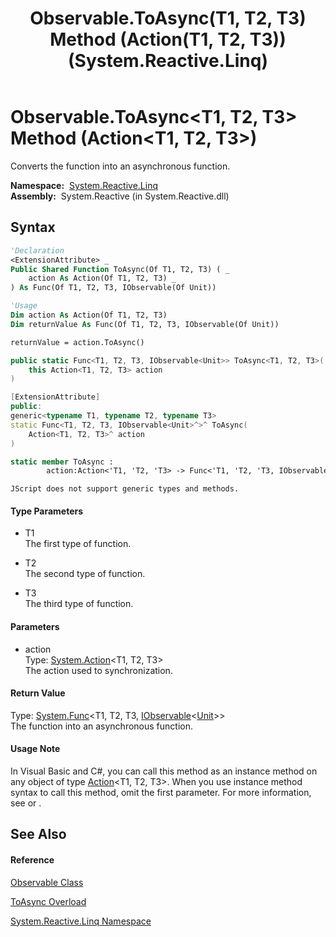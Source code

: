 ﻿---
title: Observable.ToAsync(T1, T2, T3) Method (Action(T1, T2, T3)) (System.Reactive.Linq)
TOCTitle: ToAsync(T1, T2, T3) Method (Action(T1, T2, T3))
ms:assetid: M:System.Reactive.Linq.Observable.ToAsync``3(System.Action{``0,``1,``2})
ms:mtpsurl: https://msdn.microsoft.com/en-us/library/Hh229336(v=VS.103)
ms:contentKeyID: 36068752
ms.date: 06/28/2011
mtps_version: v=VS.103
dev_langs:
- vb
- csharp
- c++
- fsharp
- jscript
---

# Observable.ToAsync\<T1, T2, T3\> Method (Action\<T1, T2, T3\>)

Converts the function into an asynchronous function.

**Namespace:**  [System.Reactive.Linq](hh211929\(v=vs.103\).md)  
**Assembly:**  System.Reactive (in System.Reactive.dll)

## Syntax

``` vb
'Declaration
<ExtensionAttribute> _
Public Shared Function ToAsync(Of T1, T2, T3) ( _
    action As Action(Of T1, T2, T3) _
) As Func(Of T1, T2, T3, IObservable(Of Unit))
```

``` vb
'Usage
Dim action As Action(Of T1, T2, T3)
Dim returnValue As Func(Of T1, T2, T3, IObservable(Of Unit))

returnValue = action.ToAsync()
```

``` csharp
public static Func<T1, T2, T3, IObservable<Unit>> ToAsync<T1, T2, T3>(
    this Action<T1, T2, T3> action
)
```

``` c++
[ExtensionAttribute]
public:
generic<typename T1, typename T2, typename T3>
static Func<T1, T2, T3, IObservable<Unit>^>^ ToAsync(
    Action<T1, T2, T3>^ action
)
```

``` fsharp
static member ToAsync : 
        action:Action<'T1, 'T2, 'T3> -> Func<'T1, 'T2, 'T3, IObservable<Unit>> 
```

``` jscript
JScript does not support generic types and methods.
```

#### Type Parameters

  - T1  
    The first type of function.

<!-- end list -->

  - T2  
    The second type of function.

<!-- end list -->

  - T3  
    The third type of function.

#### Parameters

  - action  
    Type: [System.Action](https://msdn.microsoft.com/en-us/library/Bb549392)\<T1, T2, T3\>  
    The action used to synchronization.  

#### Return Value

Type: [System.Func](https://msdn.microsoft.com/en-us/library/Bb549430)\<T1, T2, T3, [IObservable](https://msdn.microsoft.com/en-us/library/Dd990377)\<[Unit](hh211727\(v=vs.103\).md)\>\>  
The function into an asynchronous function.  

#### Usage Note

In Visual Basic and C\#, you can call this method as an instance method on any object of type [Action](https://msdn.microsoft.com/en-us/library/Bb549392)\<T1, T2, T3\>. When you use instance method syntax to call this method, omit the first parameter. For more information, see [](https://msdn.microsoft.com/en-us/library/Bb384936) or [](https://msdn.microsoft.com/en-us/library/Bb383977).

## See Also

#### Reference

[Observable Class](hh244252\(v=vs.103\).md)

[ToAsync Overload](hh211953\(v=vs.103\).md)

[System.Reactive.Linq Namespace](hh211929\(v=vs.103\).md)

